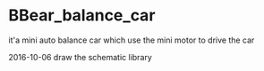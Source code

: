 # BBear_balance_car
it'a mini auto balance car which use the mini motor to drive the car

2016-10-06
draw the schematic library